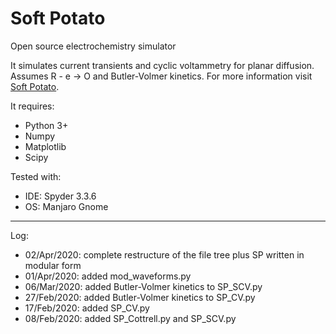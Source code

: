 # Soft Potato
Open source electrochemistry simulator

It simulates current transients and cyclic voltammetry for planar diffusion. Assumes R - e -> O and Butler-Volmer kinetics. For more information visit [Soft Potato](https://oliverrdz.xyz/?page_id=143).

It requires:
+ Python 3+
+ Numpy
+ Matplotlib
+ Scipy

Tested with:
+ IDE: Spyder 3.3.6
+ OS: Manjaro Gnome

***
Log:
+ 02/Apr/2020: complete restructure of the file tree plus SP written in modular form
+ 01/Apr/2020: added mod_waveforms.py
+ 06/Mar/2020: added Butler-Volmer kinetics to SP_SCV.py
+ 27/Feb/2020: added Butler-Volmer kinetics to SP_CV.py
+ 17/Feb/2020: added SP_CV.py
+ 08/Feb/2020: added SP_Cottrell.py and SP_SCV.py
